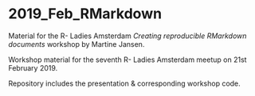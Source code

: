 # 2019_Feb_RMarkdown

Material for the R- Ladies Amsterdam _Creating reproducible RMarkdown documents_ workshop by Martine Jansen.

Workshop material for the seventh R- Ladies Amsterdam meetup on 21st February 2019.

Repository includes the presentation & corresponding workshop code.
